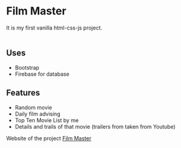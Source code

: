# Film Master
It is my first vanilla html-css-js project. <br/><br/>
## Uses
- Bootstrap
- Firebase for database

## Features
- Random movie
- Daily film advising
- Top Ten Movie List by me
- Details and trails of that movie (trailers from taken from Youtube)
 
Website of the project <a href="https://film-master.web.app" target='_blank'>Film Master</a>

